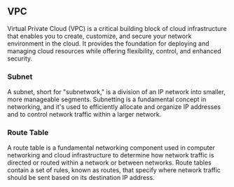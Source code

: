## VPC

Virtual Private Cloud (VPC) is a critical building block of cloud infrastructure that enables you to create, customize, and secure your network environment in the cloud. It provides the foundation for deploying and managing cloud resources while offering flexibility, control, and enhanced security.

### Subnet

A subnet, short for "subnetwork," is a division of an IP network into smaller, more manageable segments. Subnetting is a fundamental concept in networking, and it's used to efficiently allocate and organize IP addresses and to control network traffic within a larger network.

### Route Table

A route table is a fundamental networking component used in computer networking and cloud infrastructure to determine how network traffic is directed or routed within a network or between networks. Route tables contain a set of rules, known as routes, that specify where network traffic should be sent based on its destination IP address.

